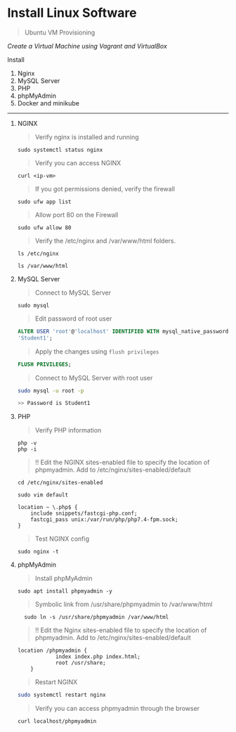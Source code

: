 # Install Linux Software

> Ubuntu VM Provisioning

*Create a Virtual Machine using Vagrant and VirtualBox*

Install
1. Nginx
1. MySQL Server
1. PHP
1. phpMyAdmin
1. Docker and minikube


---

1. NGINX
   > Verify nginx is installed and running
   ```
   sudo systemctl status nginx
   ```
   > Verify you can access NGINX
   ```
   curl <ip-vm>
   ```
   > If you got permissions denied, verify the firewall 

   ```
   sudo ufw app list
   ```
   > Allow port 80 on the Firewall
   ```
   sudo ufw allow 80
   ```

   > Verify the /etc/nginx and /var/www/html folders.

   ```
   ls /etc/nginx
   ```
   
   ```
   ls /var/www/html
   ```

1. MySQL Server

    > Connect to MySQL Server
    ```
    sudo mysql
    ```
    > Edit password of root user
    ```SQL
    ALTER USER 'root'@'localhost' IDENTIFIED WITH mysql_native_password BY
    'Student1';
    ```
    
    > Apply the changes using `flush privileges`
    ```SQL
    FLUSH PRIVILEGES;
    ```

    > Connect to MySQL Server with root user
    ```bash
    sudo mysql -u root -p
    
    >> Password is Student1
    ```

1. PHP

    > Verify PHP information
    ```
    php -v
    php -i
    ```

    > !! Edit the NGINX sites-enabled file to specify the location of phpmyadmin.
    > Add to /etc/nginx/sites-enabled/default
    ````
    cd /etc/nginx/sites-enabled
    ````
    ````
    sudo vim default
    ````
    ```
    location ~ \.php$ { 
		include snippets/fastcgi-php.conf; 
		fastcgi_pass unix:/var/run/php/php7.4-fpm.sock;
    }
    ```
    > Test NGINX config
    ```
    sudo nginx -t
    ```



1. phpMyAdmin

    > Install phpMyAdmin
    ```
    sudo apt install phpmyadmin -y
    ```

    > Symbolic link from /usr/share/phpmyadmin to /var/www/html 
    ```
      sudo ln -s /usr/share/phpmyadmin /var/www/html
    ```

    > !! Edit the Nginx sites-enabled file to specify the location of phpmyadmin.
    > Add to /etc/nginx/sites-enabled/default
    ```
    location /phpmyadmin {
                index index.php index.html;
                root /usr/share;
        }
    ```

    > Restart NGINX    
    ```bash
    sudo systemctl restart nginx
    ```

    > Verify you can access phpmyadmin through the browser

    ```bash
    curl localhost/phpmyadmin
    ```
